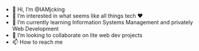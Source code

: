 - 👋 Hi, I’m @IAMjcking
- 👀 I’m interested in what seems like all things tech ♥
- 🌱 I’m currently learning Information Systems Management and privately Web Development
- 💞️ I’m looking to collaborate on lite web dev projects
- 📫 How to reach me 

<!---
IAMjcking/IAMjcking is a ✨ special ✨ repository because its `README.md` (this file) appears on your GitHub profile.
You can click the Preview link to take a look at your changes.
--->
